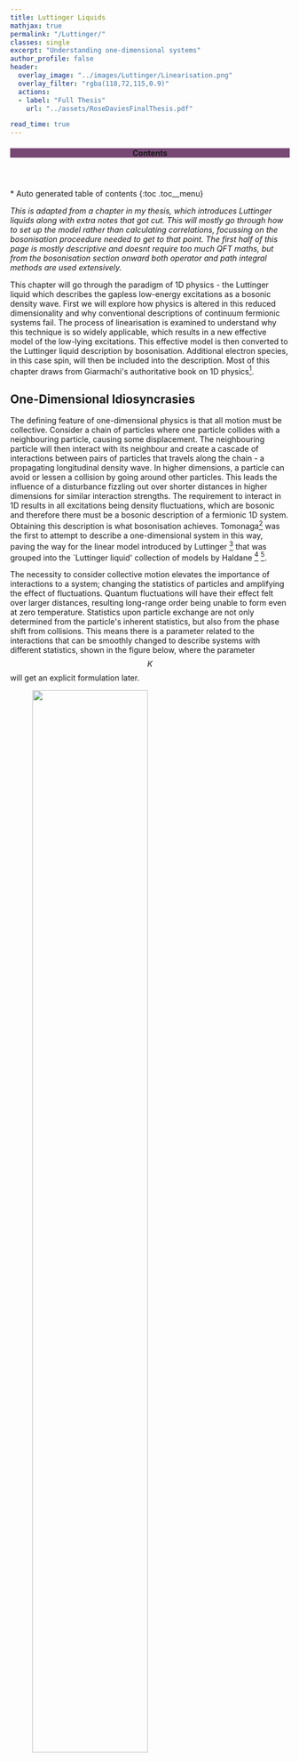 ```yaml
---
title: Luttinger Liquids
mathjax: true
permalink: "/Luttinger/"
classes: single
excerpt: "Understanding one-dimensional systems"
author_profile: false
header:
  overlay_image: "../images/Luttinger/Linearisation.png"
  overlay_filter: "rgba(118,72,115,0.9)"
  actions:
  - label: "Full Thesis"
    url: "../assets/RoseDaviesFinalThesis.pdf"

read_time: true
---
```


<aside class="sidebar__right sticky">
<nav class="toc" markdown="1">
<header><h4 class="nav__title" style="background:rgb(118,72,115)"><i class="fas fa-list"></i>
Contents</h4></header>
*  Auto generated table of contents
{:toc .toc__menu}
</nav>
</aside>


<i>This is adapted from a chapter in my thesis, which introduces Luttinger liquids along with extra notes that got cut. This will mostly go through how to set up the model rather than calculating correlations, focussing on the bosonisation proceedure needed to get to that point. The first half of this page is mostly descriptive and doesnt require too much QFT maths, but from the bosonisation section onward both operator and path integral methods are used extensively. </i> 

This chapter will go through the paradigm of 1D physics - the Luttinger liquid which describes the gapless low-energy excitations as a bosonic density wave. First we will explore how physics is altered in this reduced dimensionality and why conventional descriptions of continuum fermionic systems fail. The process of linearisation is examined to understand why this technique is so widely applicable, which results in a new effective model of the low-lying excitations. This effective model is then converted to the Luttinger liquid description by bosonisation. Additional electron species, in this case spin, will then be included into the description. Most of this chapter draws from Giarmachi's authoritative book on 1D physics[^1].

## One-Dimensional Idiosyncrasies

The defining feature of one-dimensional physics is that all motion must be collective. Consider a chain of particles where one particle collides with a neighbouring particle, causing some displacement. The neighbouring particle will then interact with its neighbour and create a cascade of interactions between pairs of particles that travels along the chain - a propagating longitudinal density wave. In higher dimensions, a particle can avoid or lessen a collision by going around other particles. This leads the influence of a disturbance fizzling out over shorter distances in higher dimensions for similar interaction strengths. The requirement to interact in 1D results in all excitations being density fluctuations, which are bosonic and therefore there must be a bosonic description of a fermionic 1D system. Obtaining this description is what bosonisation achieves. Tomonaga[^2] was the first to attempt to describe a one-dimensional system in this way, paving the way for the linear model introduced by Luttinger [^3] that was grouped into the `Luttinger liquid' collection of models by Haldane [^4] [^5].


The necessity to consider collective motion elevates the importance of interactions to a system; changing the statistics of particles and amplifying the effect of fluctuations. Quantum fluctuations will have their effect felt over larger distances, resulting long-range order being unable to form even at zero temperature. Statistics upon particle exchange are not only determined from the particle's inherent statistics, but also from the phase shift from collisions. This means there is a parameter related to the interactions that can be smoothly changed to describe systems with different statistics, shown in the figure below, where the parameter $$K$$ will get an explicit formulation later.

<figure class="align-center">
<img src="../images/Luttinger/LuttingerParam.png" style="width: 70%" class="align-center">
<figcaption>Varying the Luttinger parameter changes what underlying model our Luttinger liquid description corresponds to. Certain common models coincide with specific values of K that are shown here.</figcaption>
</figure>


My interest is normally in fermionic systems. The underlying solution from which interactions are adiabatically introduced differs for low-dimensional systems. In dimensions larger than two, Fermi liquid theory permits the absorption of electron-electron interactions into a renormalisation of the electron mass in the quadratic Fermi gas dispersion. The Tomonaga-Luttinger model serves as the point from which to introduce interactions in 1D.

One of the reasons that Fermi liquid theory fails in 1D is due to an inherent instability in the description. Considering the susceptibility of an equilibrium system of volume $$\Omega$$ to a static perturbation of momentum $$q$$,

$$
    \chi(q) = \frac{1}{\Omega} \sum_k \frac{f(\xi(k)) - f(\xi(k+q))}{\xi(k) - \xi(k+q)},
$$

where $$f(k)$$ is the Fermi function and $$\xi(k)$$ is the energy measured relative to the Fermi surface. This form follows from an application of Kubo formalism to a perturbation in density. For a specific $$k$$ and $$q$$ that links two points on the Fermi surface, $$\xi(k) = \xi(k+q)=0$$ resulting in a divergence in the summand. There are pairs of points in all dimensions where this `nesting' condition is met, but the divergence is smoothed out by the additional factors that appear upon exchanging the sum for an integration, such as $$k^{D-1}dk$$ when integrating an isotropic distribution in $$D$$ dimensions.

In one dimension, this divergence is not cancelled and the entire Fermi surface is nested as there are only two points. This means that the system is infinitely susceptible to a perturbation where $$q=2k_F$$. A diverging susceptibility is an indication of the original non-interacting ground state being completely different to the interacting one, as any interaction with an infinitesimal $$2k_F$$ momentum component will result in an infinite response of the system. This will change the underlying description to one that is non-trivially related to the original description. For fermions at half filling on a lattice this instability causes the Peierls transition where pairs of electrons bunch up and double the periodicity of the chain. This was looked at in more detail in the <a href="/Peierls/">Peierls notes on this website</a>.The system is not just unstable towards this process, as there is also a superconducting instability that competes with the dimerisation. The 1D system is also cursed to never be able to achieve long range order, as mentioned earlier, so these two processes compete and leave the system on the verge of instability.

It will be shown that the elementary excitations of a class of 1D models are density waves of spin and charge. Any fermionic excitation, like creating an additional electron, must necessarily split up into constituent spin and charge components. This spin-charge separation is the simplest example of charge fractionalisation, the extension of which are fractionally charged excitations.

## Tomonaga-Luttinger Model

To see how bosonic density excitations could form the low-energy excitations of a fermionic 1D model, first consider a gas of non-interacting electrons. Density fluctuations are particle-hole pairs that destroy a particle at momentum $k$ and create a particle at a new momentum $$k+q$$, denoted as $$c^{\dagger}_{k+q}c_k$$. The dispersion of a Fermi gas measured about the Fermi surface is $$\xi(k) = (k^2 - k^2_F)/2m$$, so the excitations have an energy of,

$$
    E_k(q) = \xi(k+q) - \xi(k) = \frac{2qk + q^2}{2m}.
    \label{eq:4:LuttingerModelDispersion}
$$

The average value of the energy $$E(q)$$ over the region $$[k_F - q,k_F]$$, and the variation in the energy $$\delta E(q) = \text{max}(E_k(q)) - \text{min}(E_k(q))$$ in the same segment, can be calculated. This particular region is chosen so that $$c_{k+q}^{\dagger}$$ does not act on an already filled state. This gives,

$$
    E(q) = k_Fq/m = v_Fq, \quad \quad \delta E(q) = q^2/m = E(q)^2/mv_F^2.
    \label{eq:4:Dispersion}
$$

Provided that there is a finite slope at the Fermi level (so $$v_F\ne 0$$), the average energy of an excitation only depends on the momentum of the particle-hole pair. The variation in energy goes to zero faster than the average energy. Therefore these particles will have a well defined momentum and energy that become long lived as the energy tends to zero. The independence of the above equation from the original $$k$$ means that the mapping to particle-like excitations will hold for all fillings away from the bottom of the band.

Having seen how the density fluctuations are well-defined particles, the Tomonaga-Luttinger model can now be introduced. The energy spectrum is that of a relativistic fermion, travelling at a speed $$v_F$$ instead of $$c$$

$$
    \varepsilon_q = \eta v_F q \quad \text{where }\   
    \eta = \{R=1,L=-1\}.
$$

There are two branches of the dispersion that correspond to right movers for positive $$\eta$$ and left movers for negative $$\eta$$. An excitation with negative $$q$$ (so moving to the left) will then have a positive energy, hence the extra minus sign in the dispersion. This directionality causes the branches to act as two different non-interacting fermion species if $$k_F$$ is large. Then only a large momentum scattering of $$2k_F$$ would allow a change of direction. In this model, for all possible $$q$$ to be considered, an infinite number of negative energy states must be introduced that are filled up to a certain energy - much like the Dirac sea. 

This model can be seen to represent the low-energy excitations of a Fermi liquid in 1D with electron and hole symmetry. Expanding the dispersion around the two Fermi points of the Fermi surface $$k = \pm k_F$$, where $$q= k-k_F$$, gives a dispersion of,

$$
    \xi_k = \frac{1}{2m}(k-k_F)(k+k_F) = \begin{cases} v_Fq, \quad &\text{for} \ \ k \approx k_F, \\
    -v_Fq, \quad &\text{for} \ \ k \approx - k_F.
    \end{cases}
$$

This expansion is only valid if $$k_F \gg q$$. For fluctuations caused by temperature, this condition becomes $$T \ll \epsilon_F$$. Although the increase to the infinite number of electrons in the Tomonaga-Luttinger model is unphysical, it will not affect the low-energy behaviour. The exclusion principle means that in order for electrons at a large negative energy to be able to contribute, they must be excited above the Fermi surface. This would cost a lot of energy and so the original approximation of low energies would be violated. The figure below shows this process of linearisation.

<figure class="align-center">
<img src="../images/Luttinger/Linearisation.png" style="width: 70%" class="align-center">
<figcaption>Linearising the Fermi gas dispersion about the Fermi points results in the two linear branches of the Tomonaga-Luttinger model. The solid lines indicate that the states are occupied and the dashed lines are unoccupied states, with the occupation in the Tomonaga-Luttinger model extending to $$\epsilon \rightarrow-\infty$$</figcaption>
</figure>

The reason for this extension to a Dirac sea is that the model has a complete, infinite dimensional Hilbert space with an energy spectrum that is unbounded from above. To have an exact mapping from fermions to bosons this must be the case as bosons can infinitely occupy a single mode. 

There are various different ways of mapping this model onto a bosonic one: through functional [^6] [^11], operator [^7] or phenomenological methods [^4] [^8]. The operator route is often used as there is an exact Fock space operator identity [^9], though the phenomenological pathway provides a lot of intuition as to what the bosonic fields correspond to. 

## Bosonisation
### Functional Integrals
 
The action of the Tomonaga-Luttinger model without interactions is,

$$ \begin{align}
    S_0 = S_L + S_R = \sum_{\eta}\int  dxdt \ \bar{\psi}_{\eta}(x,t) i \partial_{\eta} \psi_{\eta}(x,t), \quad \quad \partial_{\eta} = \partial_t + \eta v_F \partial_x,
    \label{eq:4:FermionicBareAction}
\end{align} $$

where there are separate fermion fields for the different chiralities. The dispersion of the linearised model is linear in momentum and therefore gains a single spatial derivative along with the usual $$p\dot{q}$$ term from the action. To reiterate that this description is equivalent to the low-energy model of the quadratic model, consider the chiral fields $$\psi_{\eta}(x,t)$$. These fields can be derived from the fields of the quadratic dispersion by considering the general Fourier transform of the field $$\psi(x,t)$$ and removing a factor of $$e^{ik_Fx}$$ to get in the vicinity of $$k = \pm k_F$$,

$$ \begin{align}
    \psi(x,t) &=e^{ik_Fx}\psi_{R}(x,t) + e^{-ik_Fx} \psi_{L}(x,t),\nonumber \\\psi_{\eta}(x,t) &= \int_{-\infty}^{\infty} \frac{d\omega}{2\pi} \int_{\eta k > 0}^{\infty} \frac{dk}{2\pi} e^{i(k-\eta k_F)x- i\omega t}\psi_{k,\omega}. \label{eq:4:chiralfield}
\end{align} $$

Therefore $$\psi_{\eta}(x,t)$$ will only have slow oscillating components when $$k \sim k_F$$. 

The density operator becomes split into chiral components,

$$
\rho = \psi^{\dagger}\psi = \rho_R + \rho_L+ e^{2ik_Fx}\psi^{\dagger}_{L}\psi_R + e^{-2ik_Fx}\psi^{\dagger}_R\psi_L, \quad \quad \text{where} \quad \rho_{\eta} = \psi^{\dagger}_{\eta}\psi_{\eta}.
\label{eq:4:DensityOperatorOscillating}
$$

The cross terms contain an rapidly oscillating component that will cause the term be negligible for any integration over space, such as the one in the action. This cannot be ignored if a large momentum scattering interaction $$2k_F$$ is relevant.

Now the foundational equation of bosonisation is introduced, which is a mapping between the fermionic field and a bosonic field $$\theta_{\eta}(x,t)$$,

$$ \begin{align}
    \psi_{\eta} = \chi e^{i\theta_{\eta}(x,t)}, \quad \quad \bar{\psi}_{\eta} = \chi e^{-i\theta_{\eta}(x,t)},
    \label{eq:4:Bosonisation}
\end{align} $$

where $$\chi$$ is a global Majorana field, included to ensure the proper anticommutation of fermionic fields while commuting with the bosonic fields. From an operator perspective, this factor here should also reduce/raise the number of fermions in the system by one, amounting to a shift in $$k_F$$. In the thermodynamic limit, this shift is very small so can be ignored. When calculating averages that have an equal number of creation and annihilation operators, the raising and lowering operator take us back to the original particle number subspace and can therefore be left out. This is why despite seeming crucial to this derivation, they do not often appear. Majorana fields have the property that they are their conjugate, so $$\bar{\chi} = \chi$$. The anticommutation implies that $$\chi^2 = 0$$.

Naively substituting this transformation into the action results in the action becoming zero due to both $$\chi^2=0$$ and $$\partial_x\chi=0$$ with the latter caused by the global nature of the Majorana field. In all methods of bosonisation, there are spurious zeroes that occur that upon closer inspection, have a finite value. When using functional bosonisation, this is a manifestation of the QFT anomaly. The way to obtain a non-zero action is to look at the measure of the partition function when changing variables. The anomaly arises as the symmetry of the classical action under this chiral transformation $$\psi_{\eta} \rightarrow \psi_{\eta} e^{i\eta\theta_{\eta}}$$ (suppressing the variables of the fields from now on) is not obeyed by the Jacobian of the transformation, which affects the measure $$\mathcal{D}\psi_{\eta}$$ in the partition function. 

To understand how this symmetry is preserved in the measure, consider the gauge transformation $$\psi_{\eta} \rightarrow \tilde{\psi}_{\eta}e^{i\theta}$$ on the action, where not using Majorana fields means the action does not vanish. The transformed action becomes,

$$
    \tilde{S} = \int dx dt \ \tilde{\bar{\psi}}_{\eta}(i\partial_{\eta} + \partial_{\eta}\theta_{\eta}) \tilde{\psi}_{\eta}.
$$

The partition functions $$\mathcal{Z}_{\eta} = \int \mathcal{D}\psi_{\eta} e^{iS_{\eta}}$$ for the original and transformed action can be calculated as the fields are quadratic in the action. The relation of these to each other defines the Jacobian of the transformation,

$$
    \mathcal{Z}_{\eta} = J_{\eta} \tilde{\mathcal{Z}}_{\eta}, \implies J_{\eta} = \frac{\det(g^{-1}_{\eta})}{\det(g^{-1}_{\eta} + \partial_{\eta}\theta_{\eta})},
    \label{eq:4:JacobianDef}
$$

where $$g^{-1}_{\eta}$$ is the inverse of the Green's function for the equation of motion,

$$
    i\partial_{\eta} g_{\eta} = \delta(x-x')\delta(t-t').
$$

Upon using the ubiquitous linear algebra identity, $$\ln(\det(A)) = \text{Tr}(\ln(A))$$ for a matrix $$A$$, the equation can be seen as a disguised exponential and therefore as a contribution to the action. Upon performing the trace over the Green's functions, the Jacobian becomes,

$$ \begin{align}
    \ln(J_{\eta}) = - \frac{i\eta}{4\pi} \ \text{Tr}(\partial_{\eta}\theta_{\eta}\partial_x\theta_{\eta}).
    \label{eq:4:JacobianSimplification}
\end{align} $$

The derivation of this result is presented in a Blog post soon. Defining new fields $$\theta = (\theta_L - \theta_R)/2$$ and $$\phi = (\theta_L + \theta_R)/2$$, the action which is determined fully by the Jacobian becomes,

$$ \begin{align}
    S_0 &= \frac{1}{4\pi} \int dx dt \ \partial_L \theta_L \partial_x\theta_L - \partial_R\theta_R\partial_x\theta_R \nonumber \\ 
    &= \frac{1}{2\pi} \int dx dt \ \partial_t\theta\partial_x\phi + \partial_t\phi\partial_x\theta - v_F(\partial_x\theta)^2 - v_F(\partial_x\phi)^2.\label{eq:4:ActionSpinlessLLBeforeIntegrating}
\end{align} $$

Integrating one of the first two terms by parts and then performing the functional integral over one of the fields gives two possibilities for the action, dependent on what field was integrated out. Any contribution from the quadratic functional integral that is integrated out will be cancelled out by the denominator in an average and therefore can be forgotten. The bosonised action is,

$$ 
\begin{align}
    S_0 &=  \frac{1}{2\pi v_F} \int dxdt \ (\partial_t \theta)^2 - v_F^2(\partial_x\theta)^2, \label{eq:4:SpinlessLLAction}\\
    &= \frac{1}{2\pi v_F} \int dxdt \ (\partial_t \phi)^2 - v_F^2(\partial_x\phi)^2.
\end{align} 
$$

This dual representation allows whatever action is most convenient to be used. The distinction here seems academic, but upon including interactions the two actions will have different forms. In trying to obtain a representation of the density in this new bosonised form, the anomaly once again rears its ugly head, as $$\rho_{\eta} = \bar{\psi}_{\eta}\psi_{\eta}$$ will be zero upon Bosonising. The antidote this time is to introduce a source field prior to bosonisation, which when differentiated gives the density. Carrying it through the derivation, the density becomes,

$$ 
\begin{align}
    \rho_{\eta} = \frac{\eta}{2\pi} \partial_x \theta_{\eta}, \quad \quad \implies \quad \rho = -\frac{1}{\pi} \partial_x \theta.\label{eq:4:DensityInLL}
\end{align} 
$$

This issue can also be resolved by point splitting the fields and being more careful in the limit that the fields are evaluated in the same point[^10]. From the continuity equation, the current can be found to be,

$$
    \partial_t \rho = - \partial_x j, \qquad j = \frac{1}{\pi}\partial_t \theta.
$$

If this bosonisation procedure was performed with operators, it can be found the the operator fields $$\theta$$ and $$\partial_x\phi$$ are conjugate variables and satisfy the canonical commutation relations with an extra factor of $$\pi$$.

*Often the definition of fields $$\theta$$ and $$\phi$$ are swapped depending on the authors - so always check the density and current definitions!*

### Operator Interpretation

Now we will repeat the derivation but from an operator perspective, essentially lifted from Giamarchi[^1]. There may be some repitition of points but each section is meant to serve as a possible introduction to bosonisation! We are trying to diagonalise and solve a generic interacting Hamiltonian in one dimension, which when the linearised dispersion is included will have the following form.

$$\begin{align}
    \mathcal{H} &= \sum_{\eta = \pm} \mathcal{H}_{0\eta} + \mathcal{H}_{int}, \quad \quad   \mathcal{H}_{int} = \frac{1}{2} \int \rho(x')V(x'-x)\rho(x) dx'dx
\end{align}
$$

The second section showed that an electron-hole fluctuation would be a good basis so we will now consider a superposition of them at various different momenta,

$$
\begin{equation}
    \rho^{\dagger}(q) = \sum_{k} c^{\dagger}_{k+q}c_k.
    \label{eq:density}
\end{equation}
$$

The benefit of the electron-hole representation is that it reduces the interaction term in the Hamiltonian from quartic in operators to quadratic in the operators, making it easily solvable. The kinetic energy term still however needs to be formulated in this new basis.

One final complication is that normal ordering of operators must be introduced to compensate for the infinite number of states in the Tomonaga-Luttinger model. In our case this is equivalent to subtracting off the average value of the operator within the vacuum. Therefore the normal ordered density becomes:

$$
\begin{align}
    : \rho^{\dagger}_{\eta}(q) : &= \sum_k c^{\dagger}_{\eta, k+q}c_{\eta,k}, \quad  \quad (q \ne 0) \\
    &=N_{\eta} = \sum_k c^{\dagger}_{\eta, k}c_{\eta,k} - \langle 0 \vert c^{\dagger}_{\eta, k}c_{\eta,k}\vert 0 \rangle, 
    \quad (q=0)
\end{align}
$$

which defines the number operator $$N_{\eta}$$ for one of the chiralities. Calculating the commutator and taking $$k$$ to be quantised, being mindful of the normal ordered nature, gives:

$$
\begin{equation}
    [\rho^{\dagger}_{\eta}(q), \rho^{\dagger}_{\eta'}(q')] = - \delta_{\eta,\eta'}\delta_{q,q'} \frac{\eta q L}{2\pi}
\end{equation}
$$

These are, up to normalisation, the boson commutator relations! The different chiralities will annihilate states with the `opposite' momentum in the following way:

$$
\begin{equation}
    \rho^{\dagger}_L( p > 0 ) \vert 0 \rangle  = 0, \quad \quad \rho^{\dagger}_R( p < 0 ) \vert 0 \rangle  = 0, 
\end{equation}
$$

This allows boson creation and annihilation operators, with the bosonic canonical commutation operators to be defined:

$$
\begin{align}
    b^{\dagger}_q = \Big(\frac{2\pi}{L\vert q\vert }\Big)^{1/2} \sum_{\eta} \Theta(\eta q)\rho^{\dagger}_{\eta}(q) \\
    b_q = \Big(\frac{2\pi}{L\vert q\vert}\Big)^{1/2} \sum_{\eta} \Theta(\eta q)\rho^{\dagger}_{\eta}(-q)
\end{align}
$$

where $$\Theta(\eta q)$$ is the step function. Commuting these new bosonic operators with the kinetic Hamiltonian part allows us to find a repesentation of it:

$$
\begin{equation}
    H_{kin} \approx \sum_{q\ne 0}v_F\vert q\vert b^{\dagger}_qb_q
\end{equation}
$$

This shows that the kinetic energy, normally expressed quadratically in fermion operators, can be expressed as a term that is quartic in fermion operators and therefore quadratic in the bosonic operators. This finally shows that through considering density fluctuations to be the low energy excitations, we can completely express all terms in the Hamiltonian as bosonisic fluctuations.

To show exactly how the interactions are expressed in terms of the particle-hole fluctuations, the single particle operator that destroy an electron of a specific chirality $$\psi_{\eta}(x)$$ must be first investigated. Following the same method as done previously from the Hamiltonian, it can be seen that the operator should have the following form:

$$
\begin{equation}
\psi_{\eta}(x) \approx \exp( \sum_q e^{iqx} \rho^{\dagger}_{\eta}(-q) \frac{2\pi \eta}{qL})
\label{eq:SingleFermionNoKlein}
\end{equation}
$$

However there is a slight issue with $$\psi_{\eta}$$ changing the total particle number and being expressed as an infinite sum of operators, $$\rho^{\dagger}$$, that conserve particle number. The introduction of a Klein factor, $$U_{\eta}$$, which multiplies the previous definition, resolves this problem. It will commute with the boson operators, and destroys or creates a fermion appropriately.

Adding the Klein factors allows a rigorous mapping between the fermion to the boson basis to be formulated (briefly explained in a following section), though a lot of the time this factor does not impact many of the properties of a 1D material.

Often it is most convenient to work with the fields $$\theta(x)$$ and $$\phi(x)$$, defined as :

$$
\begin{align}
    \phi(x) &= -(N_R + N_L)\frac{\pi x}{L} - \frac{i\pi}{L}\sum_{p \ne 0}\frac{1}{p}\exp(-ipx) (\rho^{\dagger}_{R}(p) + \rho^{\dagger}_L(p) \\
    \theta(x) &= (N_R - N_L)\frac{\pi x}{L} + \frac{i\pi}{L}\sum_{p \ne 0}\frac{1}{p}\exp(-ipx) (\rho^{\dagger}_{R}(p) - \rho^{\dagger}_L(p)
\end{align}
$$

These are used as $$\theta(x)$$ and $$\nabla\phi(x)$$ turn out to be conjugate operators and have a simple interpretation. $$\nabla\phi$$ is the (negative) sum of the densities, being the $$ q \sim 0$$ part of density fluctuations. The other field $$\nabla\theta$$ is the difference between the two chiralities - the current!
Summarising these results we have a Hamiltonian of the following form which describes the kinetic part of a 1D system:

$$
\begin{equation}
    H = \frac{1}{2\pi} \int dx v_F\Big( \pi\nabla\theta(x))^2 + (\nabla\phi(x))^2\Big)
\end{equation}
$$

and the single particle operator has the famous bosonisation form:

$$
\begin{equation}
\psi_{\eta}(x) \sim U_{\eta}e^{i\eta k_Fx}e^{-i(\eta\phi(x) - \theta(x))}
\end{equation}
$$

A point that is not clear when the derivation is presented this way, but is clearer in the functional derivation approach, is that a duality exists in these representations. This means that swapping the $$\phi$$ and $$\theta$$ around gives the exact same physics. Although this seems redundant at this point, these two representations absorb the interactions in a different way so changing between the two becomes an invaluable tool in calculations. 

#### Operator Identity

The reason why one dimensional fermion theories can be rewritten using bosonic degrees of freedom is that a one dimensional Fock space can be decomposed into the direct sum of Hilbert spaces. Each of these Hilbert spaces contain a fixed particle number and all have particle-hole excitations so are bosonic in nature. This is an operator identity and is therefore independent of all details of the Hamiltonian and system. This can be seen as a state with a set amount of electrons will not have the number of electrons changed by electron-hole fluctuations but these allow access to all energetic states. The direct sum of these Hilbert spaces produces the Fock space that we work within. 

The derivation of this[^9], requires knowledge of coherent states and their properties. These are used to produce a cancellation of a huge number of particle-hole contributions, resulting in the single particle operator having an exponential form. By considering the action of the single particle operator on the $$n$$-particle Hilbert space and relaxing conditions on normal ordering and regularisation, we end up with the famous bosonisation formula

$$
\begin{align}
    \psi = \chi e^{i\theta}
\end{align}
$$

which is the same substitution that was used in the functional method. Here, $$\chi$$ is a Klein factor and by following the method through, it can be seen that the action of the Klein factor lowers the number of fermions by one - essentially changing between the fixed particle number Hilbert spaces. As a side note, to get around the QFT anomaly when using operators we ensure normal ordering when evaluating commutation relations.

### Phenomenological Bosonisation

This method of bosonisation does not depend on the details of the system at all and uses very *ad hoc* assumptions like stating the bosonisation identity, but it gives useful insight into how the fields relate to variables even if it feels like its been reverse engineered! This layout follows Giamarchi[^1] again and first introduces a labelling field. This labelling field is a continuous function of the position and takes the value $$2\pi n$$ at the $$n$$-th particle, essentially labelling each particle. However in contrast to higher dimensions, this field is well defined as there is a unique way to number the particle (ie going from left to right!) which is not possible in higher dimensions. Rewriting the density operator in terms of this labelling field and using the Poisson summation formula, it can be shown that:

$$
\begin{align}
    \rho(x) = \frac{\nabla\phi_l(x)}{2\pi} \sum_p e^{ip\phi_l(x)} \quad \text{where} \ \ p \in \mathbb{N}
\end{align}
$$

By defining a field $$\phi$$ that is relative to the perfect crystalline solution (when each particle is the same distance apart). This gives our new form of the density operator:

$$
\begin{align}
    \rho(x) = \Big( \rho_0 - \frac{\nabla\phi(x)}{\pi} \Big) \sum_p e^{2ip(\pi\rho_0x-\rho(x))}
\end{align}
$$

If the average is taken over large distances (compared to interparticle spacing) then the oscillating terms in the sum will average to zero, leaving the $$p=0$$ term. Giving our smeared density of:

$$
\begin{align}
    \rho_{q \sim 0} \approx \rho_0 - \frac{\nabla\phi(x)}{\pi}
\end{align}
$$

Turning our concentration to a single particle creation operator, which can always be written in the bosonisation form:

$$
\begin{align}
    \psi^{\dagger}(x) = \sqrt{\rho(x)} e^{-i\theta(x)}
\end{align}
$$

Evaluating the commutator of the single particle creation and annihilation operators using the above formula gives conditions on our fields - which is that the fields $$\theta$$ and $$\nabla\phi/\pi$$ are canonically conjugate. The canonically conjugate nature of the fields means that they have a representation in terms of bosonic operators - so its a simple harmonic oscillator!

Substituting our $$\rho$$ into the $$\psi$$ equation gives a way to represent the excitations of the system in terms of variables that are defined in the continuum limit. From symmetry considerations, the Hamiltonian can be formed and the action found from this.
## Including Interactions


The strength of this technique is in how it simplifies interactions. It has just been shown that, surprisingly, a kinetic term that is quadratic in fermionic fields is also quadratic in bosonic fields. For terms that are quartic in the fermionic fields, it is obvious that this can be expressed by two bosonic fields. The interaction term in a generic fermionic model is 

$$
    S_{int} = \int dxdx'dtdt' \ \bar{\psi}(x,t)\psi(x,t)V(x,x';t,t')\bar{\psi}(x',t')\psi(x',t) \sim  \int dxdt \rho^2(x,t) . \label{eq:4:SintSpinless}
$$


The 'g-ology' formalism (rare to get a fun joke in physics!) of interactions in the Tomonaga-Luttinger model is obtained through setting the interactions to be instantaneous and only upon contact, $$V(x,x';t,t') \sim \delta(x-x')\delta(t-t')$$. This strongly screened Coulomb approximation manages to retain a lot of the underlying physics despite its apparent restriction. This interaction, however, is not modelled as entirely featureless with a different weighting being given to the terms that appear upon seperating the chiralities into the interacting action,

$$ \begin{align}
    S_{int} = \int dx &dt \  g_4 (\rho_L^2 + \rho_R^2) + g_2 \rho_2\rho_4 \nonumber \\
    &+ (g_1 \psi^{\dagger}_L\psi_R\psi^{\dagger}_R\psi_L + g_3e^{4ik_Fx} \psi^{\dagger}_L\psi_R\psi^{\dagger}_L\psi_R + \text{h.c.}), \label{eq:4:spinlessInteraction}
\end{align} $$

where the $$e^{2ik_Fx}$$ terms are averaged out. The $$g_3$$ term can be relevant if there is umklapp scattering from the presence of a lattice - this is the cause of the Peierls distortion. In the spinless case, where just one fermionic species is considered, $$g_1$$ is a rearrangement of $$g_2$$ and can therefore be absorbed into the definition of the $$g_2$$ terms. When performing the spinful analysis in the next section, this cannot be completely absorbed. 

Away from specific fillings of a lattice, there will be no relevant umklapp scattering so the interaction just contains the $$g_2$$ and $$g_4$$ term. Using the equivalent density for the bosonic fields the action becomes,

$$ \begin{align}
S_{int} = \int dx dt \ \frac{g_4}{4\pi^2}\big( (\partial_x\theta_L)^2 + (\partial_x\theta_R)^2 \big) - \frac{g_2}{4\pi}\partial_x\theta_L\partial_x\theta_R.
\end{align} $$

Performing the same substitution as before where $$\theta_L = \theta + \phi, \theta_R =  \phi-\theta$$ gives a final action of 

$$
    S =\frac{1}{2\pi} \int dx dt \  2\partial_x\phi\partial_t\theta - \Big(v_F +\frac{g_2}{2\pi}+\frac{g_4}{2\pi}\Big)(\partial_x\theta)^2 - \Big(v_F+ \frac{g_4}{2\pi}-\frac{g_2}{2\pi}\Big)(\partial_x\phi)^2.
$$

Commonly, the coefficients of the gradient terms are defined  using variables $$\nu$$ and $$K$$ where

$$ \begin{align}
    \nu K = v_F +\frac{g_2}{2\pi}+\frac{g_4}{2\pi},\quad& \quad  \frac{\nu}{K} = v_F+ \frac{g_4}{2\pi}-\frac{g_2}{2\pi} \nonumber \\
    \implies K = \sqrt{\frac{2\pi v_F+ g_4 - g_2}{2\pi v_F + g_4 + g_2}}, \quad &\quad \nu = v_F \sqrt{\Big(1 + \frac{g_4}{2\pi v_F}\Big)^2 - \Big(\frac{g_2}{2\pi v_F}\Big)^2}.\label{eq:4:nuKdefinitions}
\end{align} $$

The action can then be integrated out to give,

$$ \begin{align}
  S &= \frac{K}{2\pi\nu} \int dx dt \ \Big( (\partial_t\phi)^2 - \nu^2 (\partial_x\phi)^2 \Big) \label{eq:4:phiLLaction}\\
  S &= \frac{1}{2\pi\nu K} \int dx dt\ \Big( (\partial_t\theta)^2 -\nu^2 (\partial_x\theta)^2\Big). \label{eq:4:thetaLLAction}
\end{align} $$

Finally, we have obtained an explicit formula for the Luttinger parameter $$K$$ that was introduced conceptually at the start of the chapter. The above form means that for $$g_4$$ and $$g_2$$ being positive constants, as they should be for a fermionic model, then $$K\leq 1$$. This confirms what was previously show in the first figure, that fermionic models correspond to this region of $$K$$. This action can be expressed in terms of an inverse Green's function by integrating by parts,

$$
    S = \frac{1}{2\pi\nu K} \int dxdt \ \theta \Big( \partial_t^2 - \nu^2 \partial_x^2\Big) \theta = \frac{1}{2} \int dxdt \ \theta(x,t) G^{-1}(x,x',t,t')\theta(x't').\label{eq:4:LuttingerActionGFForm}
$$

The field dependencies have appeared again to make it clear that this expresses the inverse Green's function in position and real time. From this form, all the other Green's functions can be found through computing the Fourier transforms.

The overall effect of this renormalisation on the spectrum is that the dispersion becomes $$\varepsilon_q = \eta\nu q$$, where $$\nu$$ has replaced $$v_F$$. In this final form the reason for the dual actions can be seen as the interaction parameter $$K$$ is inverted in the two different representations. This means that if the parameter is large in one representation, we can use the dual to express our action in such a way that the parameter is small and a perturbative expansion can be found.

## Spinful Luttinger Liquids


Including the electron's spin into the non-interacting Tomonaga-Luttinger model simply doubles the degrees of freedom with 4 types of fermion, one for each chirality and spin.
Each of these can be bosonised by,

$$
    \psi_{\eta\sigma} = \chi_{\sigma} e^{i\theta_{\eta\sigma}},
$$

where $$\sigma = \{ \uparrow,\downarrow\}$$. Following the same procedure of calculating the Jacobian gives the kinetic part of the action as,

$$
    S_0 = \frac{1}{2\pi v_F}\sum_{\sigma}\int dx dt\ (\partial_t \theta_{\sigma})^2 - v_F^2 (\partial_x\theta_{\sigma})^2,
$$

with the new fields $$\theta_{\sigma} = \theta_{L\sigma} - \theta_{R\sigma}$$, $$\phi_{\sigma} = \theta_{L\sigma}+\theta_{R\sigma}$$. The density is then generalised as

$$
    \rho_{\eta\sigma} = -\frac{\eta}{2\pi}\partial_x\theta_{\eta\sigma}, \quad \quad \rho_{\sigma} = -\frac{1}{\pi}\partial_x\theta_{\sigma}.
$$

The full electron-electron interaction is a generalisation the previous case to where the density fluctuations of a particular spin species will influence other density fluctuations. Splitting the field of each spin into the left and right chiral components gives an interaction term that can be split up into the different possible pairings of chirality. The terms are,

$$ \begin{align}
    S_{int}=S_1 + S_2 + S_4 &\sim \int dxdt \ \sum_{\substack{\eta_1\eta_2\eta_3\eta_4 \\ \sigma_1\sigma_2}} \psi^{\dagger}_{\eta_1\sigma_1}\psi_{\eta_2\sigma_1}\psi^{\dagger}_{\eta_3\sigma_2}\psi_{\eta_4\sigma_2},  \\
    S_4 &= \int dxdt\sum_{\sigma, \eta} g_{4\perp } \rho_{\eta\sigma}\rho_{\eta\bar{\sigma}} + g_{4\vert\vert} \rho_{\eta\sigma}\rho_{\eta\sigma},\\
    S_2 &= \int dxdt\sum_{\sigma}g_{2\perp} \rho_{L\sigma}\rho_{R\bar{\sigma}} + g_{2\vert\vert} \rho_{L\sigma}\rho_{R\sigma},\\
    S_1 &= \int dxdt\sum_{\sigma} g_{1\vert\vert} \psi^{\dagger}_{L\sigma}\psi^{
    \dagger}_{R\sigma}\psi_{L\sigma}\psi_{R\sigma} + g_{1\perp} \psi^{\dagger}_{L\sigma}\psi^{\dagger}_{R\bar{\sigma}}\psi_{L\bar{\sigma}}\psi_{R\sigma} + \text{h.c},
\end{align} $$

where the introduction of $$\perp$$ and $$\vert\vert$$ is to denote whether the interaction is between different spins or the same spins respectively. The umklapp terms that should appear with $$g_3$$ are again ignored. Mirroring the spinless case, $$g_{1\vert\vert}$$ can be rearranged to give a contribution of the form $$g_{2\vert\vert}$$. However, $$g_{1\perp}$$ contains interactions between different spin species and cannot be formulated in terms of densities.

Ignoring the $$g_{1\perp}$$ term for the moment, the $$g_2$$ and $$g_4$$ spinful terms have terms that mix the $$\theta_{\uparrow}$$ and $$\theta_{\downarrow}$$ fields. A rotation is therefore made to diagonalise the Hamiltonian, which introduces charge and spin fields,

$$ \begin{align}
    \theta_{\rho} = \frac{1}{\sqrt{2}}(\theta_{\uparrow} + \theta_{\downarrow}), \quad &\quad \theta_{\sigma} = \frac{1}{\sqrt{2}}(\theta_{\uparrow} - \theta_{\downarrow}), \nonumber \\
        \phi_{\rho} = \frac{1}{\sqrt{2}}(\phi_{\uparrow} + \phi_{\downarrow}), \quad &\quad \phi_{\sigma} = \frac{1}{\sqrt{2}}(\phi_{\uparrow} - \phi_{\downarrow}) \label{eq:4:spinphithetarotation}
    .
\end{align} $$

With these definitions, and the patience to perform some algebra, both the $$g_{2}$$ and $$g_4$$ terms can be absorbed into a quadratic description. The $$g_1$$ term however results in a different kind of term upon bosonising, 

$$
    \bar{\psi}_{L\uparrow}\bar{\psi}_{R\downarrow}\psi_{L\downarrow}\psi_{R\uparrow} \sim e^{-i(\theta_{L\uparrow}+\theta_{R\downarrow} - \theta_{L\downarrow}-\theta_{R\uparrow})} = e^{-2i\sqrt{2}\theta_s} .
$$

Adding this to its Hermitian conjugate gives a final action,

$$ 
\begin{align}
    S &= \frac{1}{2\pi\nu_{\rho} K_{\rho}}\int dx dt (\partial_t\theta_{\rho})^2 + \nu_{\rho}^2 (\partial_x\theta_{\rho})^2\nonumber\\
    & \quad + \frac{1}{2\pi\nu_{\sigma} K_{\sigma}}\int dx dt (\partial_t\theta_{\sigma})^2 + \nu_{\sigma}^2 (\partial_x\theta_{\sigma})^2 + \int dxdt \ 2g_{1\perp} \cos(2\sqrt{2}\theta_{\sigma}). 
\end{align} 
$$

The $$\nu_{a}$$ and $$K_{a}$$ parameters, where $$a = \{ \rho, \sigma\}$$, are given by,

$$ \begin{align}
    K_{a} = \sqrt{\frac{2\pi v_F+ g_{4a} - g_{2a}}{2\pi v_F + g_{4a}+ g_{2a}}}, \quad &\quad \nu_{a} = v_F \sqrt{\Big(1 + \frac{g_{4a}}{2\pi v_F}\Big)^2 - \Big(\frac{g_{2a}}{2\pi v_F}\Big)^2}, \label{eq:4:nuKSpinfull} \\
   \text{for} \quad g_{2a} = g_{1\vert\vert} - g_{2\vert\vert} \pm g_{2\perp}, \quad &\quad g_{4a} = g_{4\vert\vert} \pm g_{4\perp}, \nonumber
\end{align} $$

where $$\rho$$ corresponds to the positive sign choice and $$\sigma$$ for the negative. Note that the action could be equivalently described with $$\phi_{\rho}$$ instead of $$\theta_{\rho}$$ which amounts to using the form of dual action with the new spinful Luttinger parameters.

Now the spin and charge fields are completely decoupled and unaffected by each other's dynamics. This is the spin-charge separation mentioned at the beginning of the chapter and presents an example of fractionalisation. The spin sector however now contains a curious cosine term. This will have no affect on the charge transport but will obviously result in different behaviour for the spins.

A final side note is that all of this analysis relied on bosonising the full Tomonaga-Luttinger model with its infinite spectrum but many systems have a finite bandwidth. To mimic this in the bosonic fields, a factor of $$(2\pi\alpha)^{-1/2}$$ where $$\alpha$$ is related to the bandwidth is introduced to the bosonisation formula as well as a restriction on the momentum integrals to being over the bandwidth.


## References

[^1]: Giamarchi's book which is amazing to keep returning to - *One-Dimensional Physics*
[^2]: Original Tomonaga paper - *Remarks on Bloch's Method of Sound Waves applied to Many-Fermion Problems* - <a href="https://academic.oup.com/ptp/article/5/4/544/1926191"> open access</a>
[^3]: Luttinger's Original paper - *An Exactly Soluble Model of a Many‐Fermion System* - <a href="https://pubs.aip.org/aip/jmp/article/4/9/1154/229917/An-Exactly-Soluble-Model-of-a-Many-Fermion-System"> open access</a>
[^4]: Haldane's grouping of the Luttinger Liquid model - *'Luttinger liquid theory' of one-dimensional quantum fluids* - <a href="https://iopscience.iop.org/article/10.1088/0022-3719/14/19/010"> Link to publisher</a>
[^5]: Schonhammer has a great historical overview of the development - *Luttinger Liquids: The Basis Concepts* - <a href="https://arxiv.org/pdf/cond-mat/0305035.pdf">arxiv paper</a>
[^6]: Lee and Chen, this one is self explanatory - *Functional bosonisation of the Tomonaga-Luttinger model* - <a href="https://iopscience.iop.org/article/10.1088/0305-4470/21/22/018/pdf">Here</a>
[^7]: Voit review, essential reading - *One-Dimensional Fermi liquids* - <a href="https://arxiv.org/abs/cond-mat/9510014">Here</a>
[^8]: Cazalilla - *Bosonizing one-dimensional cold atomic gases* - <a href="https://arxiv.org/abs/cond-mat/0307033">Here </a>
[^9]: Von Delft and Schoeller, also essential - *Bosonization for Beginners — Refermionization for Experts* - <a href="https://arxiv.org/abs/cond-mat/9805275"> Here </a>
[^10]: Shankar has a book that covers many topics in reasonable depth - *Quantum Field Theory and Condensed Matter*
[^11] Yurkevich and Lerner, goes into good depth at the functional proceedure - *Impurity in the Tomonaga-Luttinger model: a Functional Integral Approach*- <a href="https://arxiv.org/abs/cond-mat/0508223">Here</a>
